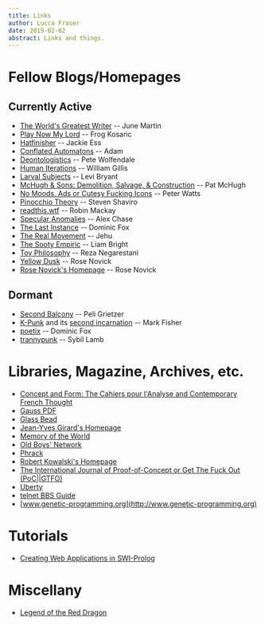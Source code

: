 ```yaml
---
title: Links
author: Lucca Fraser
date: 2019-02-02
abstract: Links and things.
---
```


# Fellow Blogs/Homepages

## Currently Active

* [The World's Greatest Writer](http://theworldsgreatestwriter.com/) -- June Martin
* [Play Now My Lord](https://www.tumblr.com/play-now-my-lord) -- Frog Kosaric
* [Hatfinisher](https://hatfinisher.github.io/) -- Jackie Ess
* [Conflated Automatons](https://conflatedautomatons.wordpress.com/) -- Adam
* [Deontologistics](https://deontologistics.wordpress.com/) -- Pete Wolfendale
* [Human Iterations](http://humaniterations.net) -- William Gillis
* [Larval Subjects](https://larvalsubjects.wordpress.com/) -- Levi Bryant
* [McHugh & Sons: Demolition, Salvage, & Construction](https://captainmchugh.wordpress.com) -- Pat McHugh
* [No Moods, Ads or Cutesy Fucking Icons](https://www.rifters.com/crawl/)
  -- Peter Watts
* [Pinocchio Theory](http://www.shaviro.com/Blog/) -- Steven Shaviro
* [readthis.wtf](http://readthis.wtf/) -- Robin Mackay
* [Specular Anomalies](https://distort.jp/) -- Alex Chase
* [The Last Instance](https://thelastinstance.com) -- Dominic Fox
* [The Real Movement](https://therealmovement.wordpress.com/) -- Jehu
* [The Sooty Empiric](https://sootyempiric.blogspot.com/) -- Liam Bright
* [Toy Philosophy](https://toyphilosophy.com/) -- Reza Negarestani
* [Yellow Dusk](https://yellowdus.cc) -- Rose Novick
* [Rose Novick's Homepage](https://rosenovick.com) -- Rose Novick

## Dormant

* [Second Balcony](http://secondbalcony.tumblr.com/) -- Peli Grietzer
* [K-Punk](http://k-punk.abstractdynamics.org/) and
  its [second incarnation](http://k-punk.org) -- Mark Fisher
* [poetix](http://codepoetics.com/octoblog) -- Dominic Fox
* [trannypunk](http://www.trannypunk.com/) -- Sybil Lamb

# Libraries, Magazine, Archives, etc.

* [Concept and Form: The Cahiers pour l'Analyse and Contemporary French Thought](http://cahiers.kingston.ac.uk/)
* [Gauss PDF](http://www.gauss-pdf.com/)
* [Glass Bead](https://glass-bead.org)
* [Jean-Yves Girard's Homepage](http://girard.perso.math.cnrs.fr/Accueil.html)
* [Memory of the World](https://library.memoryoftheworld.org)
* [Old Boys' Network](https://www.obn.org/inhalt_index.html)
* [Phrack](http://www.phrack.org/)
* [Robert Kowalski's Homepage](https://www.doc.ic.ac.uk/~rak/)
* [The International Journal of Proof-of-Concept or Get The Fuck Out (PoC||GTFO)](https://www.alchemistowl.org/pocorgtfo/)
* [Uberty](http://uberty.org/)
* [telnet BBS Guide](https://www.telnetbbsguide.com/)
* [www.genetic-programming.org](http://www.genetic-programming.org)

# Tutorials

* [Creating Web Applications in SWI-Prolog](http://www.pathwayslms.com/swipltuts/html/index.html)

# Miscellany

* [Legend of the Red Dragon](/static/lord.html)


